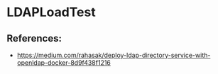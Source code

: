 # LDAPLoadTest

## References:
- https://medium.com/rahasak/deploy-ldap-directory-service-with-openldap-docker-8d9f438f1216

